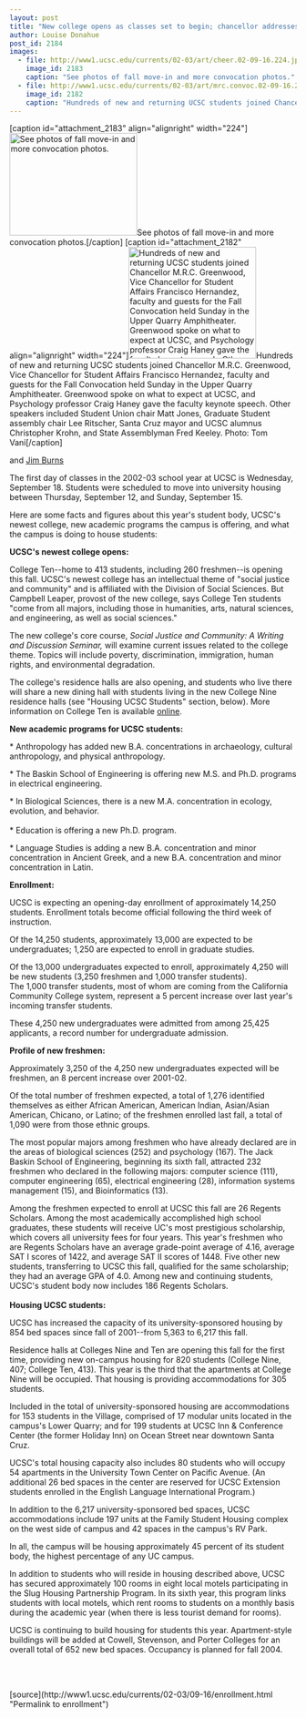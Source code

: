 ```yaml
---
layout: post
title: "New college opens as classes set to begin; chancellor addresses students"
author: Louise Donahue
post_id: 2184
images:
  - file: http://www1.ucsc.edu/currents/02-03/art/cheer.02-09-16.224.jpg
    image_id: 2183
    caption: "See photos of fall move-in and more convocation photos."
  - file: http://www1.ucsc.edu/currents/02-03/art/mrc.convoc.02-09-16.224.jpg
    image_id: 2182
    caption: "Hundreds of new and returning UCSC students joined Chancellor M.R.C. Greenwood, Vice Chancellor for Student Affairs Francisco Hernandez, faculty and guests for the Fall Convocation held Sunday in the Upper Quarry Amphitheater. Greenwood spoke on what to expect at UCSC, and Psychology professor Craig Haney gave the faculty keynote speech. Other speakers included Student Union chair Matt Jones, Graduate Student assembly chair Lee Ritscher, Santa Cruz mayor and UCSC alumnus Christopher Krohn, and State Assemblyman Fred Keeley. Photo: Tom Vani"
---
```


[caption id="attachment_2183" align="alignright" width="224"]<a href="http://localhost/mysite/wp-content/uploads/2002/09/cheer.02-09-16.224.jpg"><img class="size-full wp-image-2183" src="http://localhost/mysite/wp-content/uploads/2002/09/cheer.02-09-16.224.jpg" alt="See photos of fall move-in and more convocation photos." width="224" height="180" /></a>See photos of fall move-in and more convocation photos.[/caption]
[caption id="attachment_2182" align="alignright" width="224"]<a href="http://localhost/mysite/wp-content/uploads/2002/09/mrc.convoc.02-09-16.224.jpg"><img class="size-full wp-image-2182" src="http://localhost/mysite/wp-content/uploads/2002/09/mrc.convoc.02-09-16.224.jpg" alt="Hundreds of new and returning UCSC students joined Chancellor M.R.C. Greenwood, Vice Chancellor for Student Affairs Francisco Hernandez, faculty and guests for the Fall Convocation held Sunday in the Upper Quarry Amphitheater. Greenwood spoke on what to expect at UCSC, and Psychology professor Craig Haney gave the faculty keynote speech. Other speakers included Student Union chair Matt Jones, Graduate Student assembly chair Lee Ritscher, Santa Cruz mayor and UCSC alumnus Christopher Krohn, and State Assemblyman Fred Keeley. Photo: Tom Vani" width="224" height="196" /></a>Hundreds of new and returning UCSC students joined Chancellor M.R.C. Greenwood, Vice Chancellor for Student Affairs Francisco Hernandez, faculty and guests for the Fall Convocation held Sunday in the Upper Quarry Amphitheater. Greenwood spoke on what to expect at UCSC, and Psychology professor Craig Haney gave the faculty keynote speech. Other speakers included Student Union chair Matt Jones, Graduate Student assembly chair Lee Ritscher, Santa Cruz mayor and UCSC alumnus Christopher Krohn, and State Assemblyman Fred Keeley. Photo: Tom Vani[/caption]
<p>
  and <a href="mailto:jrburns@cats.ucsc.edu">Jim Burns</a>
</p>
<p>
  The first day of classes in the 2002-03 school year at UCSC is Wednesday, September 18. Students were scheduled to move into university housing between Thursday, September 12, and Sunday, September 15.
</p>
<p>
  Here are some facts and figures about this year's student body, UCSC's newest college, new academic programs the campus is offering, and what the campus is doing to house students:
</p>
<p>
  <b>UCSC's newest college opens:</b>
</p>
<p>
  College Ten--home to 413 students, including 260 freshmen--is opening this fall. UCSC's newest college has an intellectual theme of "social justice and community" and is affiliated with the Division of Social Sciences. But Campbell Leaper, provost of the new college, says College Ten students "come from all majors, including those in humanities, arts, natural sciences, and engineering, as well as social sciences."<br>
</p>
<p>
  The new college's core course, <i>Social Justice and Community: A</i> <i>Writing and Discussion Seminar,</i> will examine current issues related to the college theme. Topics will include poverty, discrimination, immigration, human rights, and environmental degradation.<br>
</p>
<p>
  The college's residence halls are also opening, and students who live there will share a new dining hall with students living in the new College Nine residence halls (see "Housing UCSC Students" section, below). More information on College Ten is available <a href="http://collegeten.ucsc.edu/">online</a>.<br>
</p>
<p>
  <b>New academic programs for UCSC students:</b><br>
</p>
<p>
  * Anthropology has added new B.A. concentrations in archaeology, cultural anthropology, and physical anthropology.<br>
</p>
<p>
  * The Baskin School of Engineering is offering new M.S. and Ph.D. programs in electrical engineering.
</p>
<p>
  * In Biological Sciences, there is a new M.A. concentration in ecology, evolution, and behavior.<br>
  <br>
  * Education is offering a new Ph.D. program.<br>
</p>
<p>
  * Language Studies is adding a new B.A. concentration and minor concentration in Ancient Greek, and a new B.A. concentration and minor concentration in Latin.<br>
</p>
<p>
  <b>Enrollment:</b><br>
</p>
<p>
  UCSC is expecting an opening-day enrollment of approximately 14,250 students. Enrollment totals become official following the third week of instruction.<br>
</p>
<p>
  Of the 14,250 students, approximately 13,000 are expected to be undergraduates; 1,250 are expected to enroll in graduate studies.<br>
</p>
<p>
  Of the 13,000 undergraduates expected to enroll, approximately 4,250 will be new students (3,250 freshmen and 1,000 transfer students).<br>
  The 1,000 transfer students, most of whom are coming from the California Community College system, represent a 5 percent increase over last year's incoming transfer students.<br>
</p>
<p>
  These 4,250 new undergraduates were admitted from among 25,425 applicants, a record number for undergraduate admission.<br>
</p>
<p>
  <b>Profile of new freshmen:<br></b>
</p>
<p>
  Approximately 3,250 of the 4,250 new undergraduates expected will be freshmen, an 8 percent increase over 2001-02.<br>
</p>
<p>
  Of the total number of freshmen expected, a total of 1,276 identified themselves as either African American, American Indian, Asian/Asian American, Chicano, or Latino; of the freshmen enrolled last fall, a total of 1,090 were from those ethnic groups.
</p>
<p>
  The most popular majors among freshmen who have already declared are in the areas of biological sciences (252) and psychology (167). The Jack Baskin School of Engineering, beginning its sixth fall, attracted 232 freshmen who declared in the following majors: computer science (111), computer engineering (65), electrical engineering (28), information systems management (15), and Bioinformatics (13).
</p>
<p>
  Among the freshmen expected to enroll at UCSC this fall are 26 Regents Scholars. Among the most academically accomplished high school graduates, these students will receive UC's most prestigious scholarship, which covers all university fees for four years. This year's freshmen who are Regents Scholars have an average grade-point average of 4.16, average SAT I scores of 1422, and average SAT II scores of 1448. Five other new students, transferring to UCSC this fall, qualified for the same scholarship; they had an average GPA of 4.0. Among new and continuing students, UCSC's student body now includes 186 Regents Scholars.<br>
  <br>
  <b>Housing UCSC students:</b><br>
</p>
<p>
  UCSC has increased the capacity of its university-sponsored housing by 854 bed spaces since fall of 2001--from 5,363 to 6,217 this fall.<br>
</p>
<p>
  Residence halls at Colleges Nine and Ten are opening this fall for the first time, providing new on-campus housing for 820 students (College Nine, 407; College Ten, 413). This year is the third that the apartments at College Nine will be occupied. That housing is providing accommodations for 305 students.
</p>
<p>
  Included in the total of university-sponsored housing are accommodations for 153 students in the Village, comprised of 17 modular units located in the campus's Lower Quarry; and for 199 students at UCSC Inn &amp; Conference Center (the former Holiday Inn) on Ocean Street near downtown Santa Cruz.
</p>
<p>
  UCSC's total housing capacity also includes 80 students who will occupy 54 apartments in the University Town Center on Pacific Avenue. (An additional 26 bed spaces in the center are reserved for UCSC Extension students enrolled in the English Language International Program.)<br>
</p>
<p>
  In addition to the 6,217 university-sponsored bed spaces, UCSC accommodations include 197 units at the Family Student Housing complex on the west side of campus and 42 spaces in the campus's RV Park.<br>
</p>
<p>
  In all, the campus will be housing approximately 45 percent of its student body, the highest percentage of any UC campus.<br>
</p>
<p>
  In addition to students who will reside in housing described above, UCSC has secured approximately 100 rooms in eight local motels participating in the Slug Housing Partnership Program. In its sixth year, this program links students with local motels, which rent rooms to students on a monthly basis during the academic year (when there is less tourist demand for rooms).
</p>
<p>
  UCSC is continuing to build housing for students this year. Apartment-style buildings will be added at Cowell, Stevenson, and Porter Colleges for an overall total of 652 new bed spaces. Occupancy is planned for fall 2004.<br>
</p>
<p>
  <br>
  <br>

</p>
<p>

</p>
[source](http://www1.ucsc.edu/currents/02-03/09-16/enrollment.html "Permalink to enrollment")
